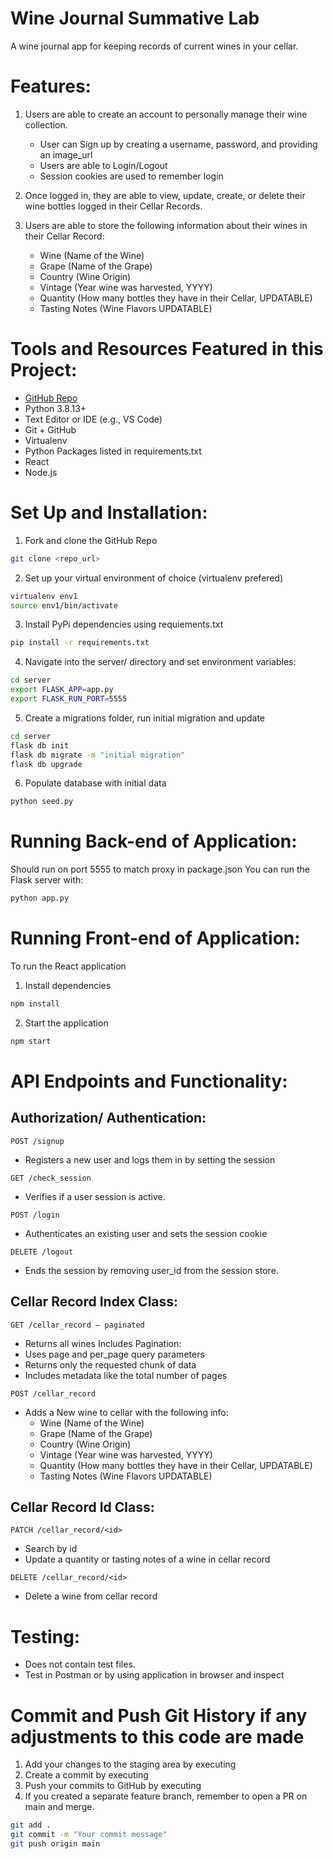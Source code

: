 Wine Journal Summative Lab
=======
A wine journal app for keeping records of current wines in your cellar.

# Features:
1. Users are able to create an account to personally manage their wine collection.
	- User can Sign up by creating a username, password, and providing an image_url
	- Users are able to Login/Logout
	- Session cookies are used to remember login

2. Once logged in, they are able to view, update, create, or delete their wine bottles logged in their Cellar Records. 

3. Users are able to store the following information about their wines in their Cellar Record:
	- Wine (Name of the Wine)
	- Grape (Name of the Grape)
	- Country (Wine Origin)
	- Vintage (Year wine was harvested, YYYY)
	- Quantity (How many bottles they have in their Cellar, UPDATABLE)
	- Tasting Notes (Wine Flavors UPDATABLE)

# Tools and Resources Featured in this Project:
- [GitHub Repo](https://github.com/webdesigns23/flask-c10-summative-lab-sessions-and-jwt-clients.git)
- Python 3.8.13+
- Text Editor or IDE (e.g., VS Code)
- Git + GitHub
- Virtualenv
- Python Packages listed in requirements.txt
- React
- Node.js

# Set Up and Installation:
1. Fork and clone the GitHub Repo
```bash
git clone <repo_url>

```
2. Set up your virtual environment of choice (virtualenv prefered)
```bash
virtualenv env1
source env1/bin/activate
```
3. Install PyPi dependencies using requiements.txt
```bash
pip install -r requirements.txt
```
4. Navigate into the server/ directory and set environment variables:
```bash
cd server
export FLASK_APP=app.py
export FLASK_RUN_PORT=5555
```
5. Create a migrations folder, run initial migration and update
```bash
cd server
flask db init
flask db migrate -m "initial migration"
flask db upgrade
```
6. Populate database with initial data
```bash
python seed.py
```
# Running Back-end of Application:
Should run on port 5555 to match proxy in package.json
You can run the Flask server with:
```bash
python app.py
```

# Running Front-end of Application:
To run the React application
1. Install dependencies
```bash
npm install
```
2. Start the application
```bash
npm start
```

# API Endpoints and Functionality:
## Authorization/ Authentication:
`POST /signup`
* Registers a new user and logs them in by setting the session

`GET /check_session`
* Verifies if a user session is active.

`POST /login`
* Authenticates an existing user and sets the session cookie

`DELETE /logout`
* Ends the session by removing user_id from the session store.

## Cellar Record Index Class:
`GET /cellar_record – paginated`
* Returns all wines
Includes Pagination:
* Uses page and per_page query parameters
* Returns only the requested chunk of data
* Includes metadata like the total number of pages

`POST /cellar_record`
* Adds a New wine to cellar with the following info:
	- Wine (Name of the Wine)
	- Grape (Name of the Grape)
	- Country (Wine Origin)
	- Vintage (Year wine was harvested, YYYY)
	- Quantity (How many bottles they have in their Cellar, UPDATABLE)
	- Tasting Notes (Wine Flavors UPDATABLE)

## Cellar Record Id Class:
`PATCH /cellar_record/<id>`
* Search by id
* Update a quantity or tasting notes of a wine in cellar record

`DELETE /cellar_record/<id>`
* Delete a wine from cellar record

# Testing: 
- Does not contain test files.
- Test in Postman or by using application in browser and inspect

# Commit and Push Git History if any adjustments to this code are made
1. Add your changes to the staging area by executing
2. Create a commit by executing 
3. Push your commits to GitHub by executing 
4. If you created a separate feature branch, remember to open a PR on main and merge.
```bash
git add .
git commit -m "Your commit message"
git push origin main
```